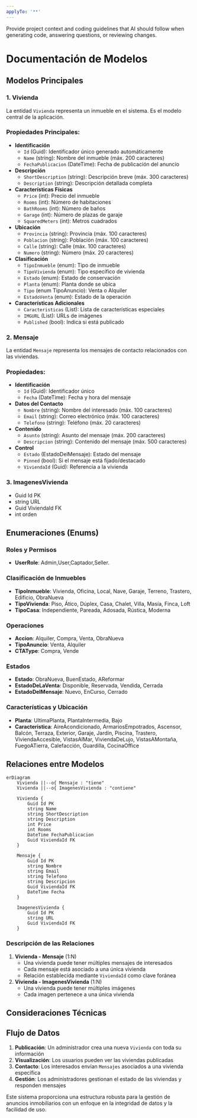 ```yaml
---
applyTo: '**'
---
```

Provide project context and coding guidelines that AI should follow when generating code, answering questions, or reviewing changes.

# Documentación de Modelos

## Modelos Principales

### 1. Vivienda

La entidad `Vivienda` representa un inmueble en el sistema. Es el modelo central de la aplicación.

### Propiedades Principales:

- **Identificación**
    - `Id` (Guid): Identificador único generado automáticamente
    - `Name` (string): Nombre del inmueble (máx. 200 caracteres)
    - `FechaPublicacion` (DateTime): Fecha de publicación del anuncio
- **Descripción**
    - `ShortDescription` (string): Descripción breve (máx. 300 caracteres)
    - `Description` (string): Descripción detallada completa
- **Características Físicas**
    - `Price` (int): Precio del inmueble
    - `Rooms` (int): Número de habitaciones
    - `BathRooms` (int): Número de baños
    - `Garage` (int): Número de plazas de garaje
    - `SquaredMeters` (int): Metros cuadrados
- **Ubicación**
    - `Provincia` (string): Provincia (máx. 100 caracteres)
    - `Poblacion` (string): Población (máx. 100 caracteres)
    - `Calle` (string): Calle (máx. 100 caracteres)
    - `Numero` (string): Número (máx. 20 caracteres)
- **Clasificación**
    - `TipoInmueble` (enum): Tipo de inmueble
    - `TipoVivienda` (enum): Tipo específico de vivienda
    - `Estado` (enum): Estado de conservación
    - `Planta` (enum): Planta donde se ubica
    - `Tipo` (enum TipoAnuncio): Venta o Alquiler
    - `EstadoVenta` (enum): Estado de la operación
- **Características Adicionales**
    - `Caracteristicas` (List<Caracteristica>): Lista de características especiales
    - `IMGURL` (List<string>): URLs de imágenes
    - `Published` (bool): Indica si está publicado

### 2. Mensaje

La entidad `Mensaje` representa los mensajes de contacto relacionados con las viviendas.

### Propiedades:

- **Identificación**
    - `Id` (Guid): Identificador único
    - `Fecha` (DateTime): Fecha y hora del mensaje
- **Datos del Contacto**
    - `Nombre` (string): Nombre del interesado (máx. 100 caracteres)
    - `Email` (string): Correo electrónico (máx. 100 caracteres)
    - `Telefono` (string): Teléfono (máx. 20 caracteres)
- **Contenido**
    - `Asunto` (string): Asunto del mensaje (máx. 200 caracteres)
    - `Descripcion` (string): Contenido del mensaje (máx. 500 caracteres)
- **Control**
    - `Estado` (EstadoDelMensaje): Estado del mensaje
    - `Pinned` (bool): Si el mensaje está fijado/destacado
    - `ViviendaId` (Guid): Referencia a la vivienda

### **3. ImagenesVivienda**

- Guid Id PK
- string URL
- Guid ViviendaId FK
- int orden

## Enumeraciones (Enums)

### Roles y Permisos

- **UserRole**: Admin,User,Captador,Seller.

### Clasificación de Inmuebles

- **TipoInmueble**: Vivienda, Oficina, Local, Nave, Garaje, Terreno, Trastero, Edificio, ObraNueva
- **TipoVivienda**: Piso, Ático, Dúplex, Casa, Chalet, Villa, Masía, Finca, Loft
- **TipoCasa**: Independiente, Pareada, Adosada, Rústica, Moderna

### Operaciones

- **Accion**: Alquiler, Compra, Venta, ObraNueva
- **TipoAnuncio**: Venta, Alquiler
- **CTAType**: Compra, Vende

### Estados

- **Estado**: ObraNueva, BuenEstado, AReformar
- **EstadoDeLaVenta**: Disponible, Reservada, Vendida, Cerrada
- **EstadoDelMensaje**: Nuevo, EnCurso, Cerrado

### Características y Ubicación

- **Planta**: UltimaPlanta, PlantaIntermedia, Bajo
- **Caracteristica**: AireAcondicionado, ArmariosEmpotrados, Ascensor, Balcón, Terraza, Exterior, Garaje, Jardín, Piscina, Trastero, ViviendaAccesible, VistasAlMar, ViviendaDeLujo, VistasAMontaña, FuegoATierra, Calefacción, Guardilla, CocinaOffice

## Relaciones entre Modelos

```mermaid
erDiagram
    Vivienda ||--o{ Mensaje : "tiene"
    Vivienda ||--o{ ImagenesVivienda : "contiene"

    Vivienda {
        Guid Id PK
        string Name
        string ShortDescription
        string Description
        int Price
        int Rooms
        DateTime FechaPublicacion
        Guid ViviendaId FK
    }

    Mensaje {
        Guid Id PK
        string Nombre
        string Email
        string Telefono
        string Descripcion
        Guid ViviendaId FK
        DateTime Fecha
    }

    ImagenesVivienda {
        Guid Id PK
        string URL
        Guid ViviendaId FK
    }

```

### Descripción de las Relaciones

1. **Vivienda - Mensaje** (1:N)
    - Una vivienda puede tener múltiples mensajes de interesados
    - Cada mensaje está asociado a una única vivienda
    - Relación establecida mediante `ViviendaId` como clave foránea
2. **Vivienda - ImagenesVivienda** (1:N)
    - Una vivienda puede tener múltiples imágenes
    - Cada imagen pertenece a una única vivienda

## Consideraciones Técnicas

## Flujo de Datos

1. **Publicación**: Un administrador crea una nueva `Vivienda` con toda su información
2. **Visualización**: Los usuarios pueden ver las viviendas publicadas
3. **Contacto**: Los interesados envían `Mensajes` asociados a una vivienda específica
4. **Gestión**: Los administradores gestionan el estado de las viviendas y responden mensajes

Este sistema proporciona una estructura robusta para la gestión de anuncios inmobiliarios con un enfoque en la integridad de datos y la facilidad de uso.